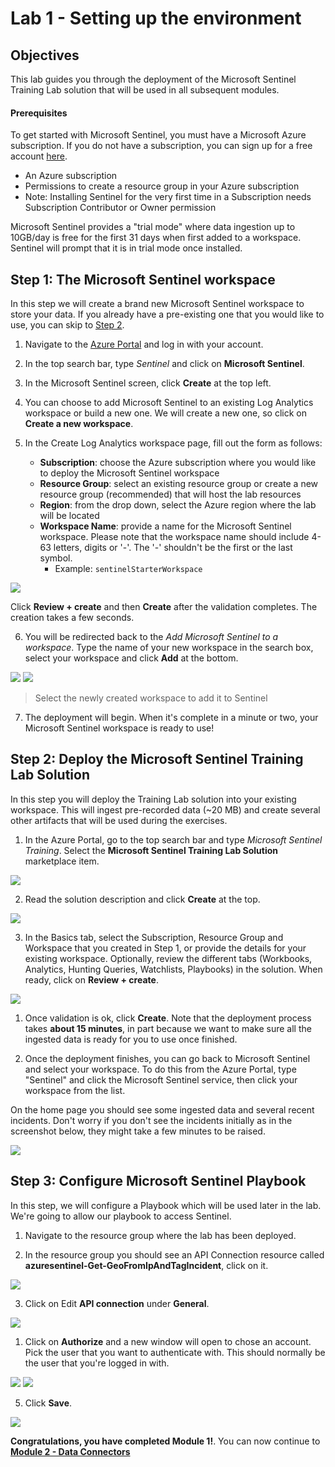 # Lab 1 - Setting up the environment

## Objectives

This lab guides you through the deployment of the Microsoft Sentinel Training Lab solution that will be used in all subsequent modules.

#### Prerequisites

To get started with Microsoft Sentinel, you must have a Microsoft Azure subscription. If you do not have a subscription, you can sign up for a free account [here](https://azure.microsoft.com/en/free).


- An Azure subscription
- Permissions to create a resource group in your Azure subscription
- Note: Installing Sentinel for the very first time in a Subscription needs Subscription Contributor or Owner permission

Microsoft Sentinel provides a "trial mode" where data ingestion up to 10GB/day is free for the first 31 days when first added to a workspace. Sentinel will prompt that it is in trial mode once installed.

## Step 1: The Microsoft Sentinel workspace

In this step we will create a brand new Microsoft Sentinel workspace to store your data. If you already have a pre-existing one that you would like to use, you can skip to [Step 2](Module-1-Setting-up-the-environment.md#step-2-deploy-the-microsoft-sentinel-training-lab-solution).

1. Navigate to the [Azure Portal](http://portal.azure.com) and log in with your account.

2. In the top search bar, type *Sentinel* and click on **Microsoft Sentinel**.

3. In the Microsoft Sentinel screen, click **Create** at the top left.

4. You can choose to add Microsoft Sentinel to an existing Log Analytics workspace or build a new one. We will create a new one, so click on **Create a new workspace**.

5. In the Create Log Analytics workspace page, fill out the form as follows:

    - **Subscription**: choose the Azure subscription where you would like to deploy the Microsoft Sentinel workspace
    - **Resource Group**: select an existing resource group or create a new resource group (recommended) that will host the lab resources
    - **Region**: from the drop down, select the Azure region where the lab will be located
    - **Workspace Name**: provide a name for the Microsoft Sentinel workspace. Please note that the workspace name should include 4-63 letters, digits or '-'. The '-' shouldn't be the first or the last symbol.
      - Example: `sentinelStarterWorkspace`

![](/images/91File.jpg)

Click **Review + create** and then **Create** after the validation completes. The creation takes a few seconds.

6.  You will be redirected back to the *Add Microsoft Sentinel to a workspace*. Type the name of your new workspace in the search box, select your workspace and click **Add** at the bottom.

![](/images/90File.jpg)
![](/images/89File.jpg)
> Select the newly created workspace to add it to Sentinel

7. The deployment will begin. When it's complete in a minute or two, your Microsoft Sentinel workspace is ready to use!

## Step 2: Deploy the Microsoft Sentinel Training Lab Solution

In this step you will deploy the Training Lab solution into your existing workspace. This will ingest pre-recorded data (~20 MB) and create several other artifacts that will be used during the exercises.

1. In the Azure Portal, go to the top search bar and type *Microsoft Sentinel Training*. Select the **Microsoft Sentinel Training Lab Solution** marketplace item.

![](/images/88File.jpg)

2. Read the solution description and click **Create** at the top.

![](/images/87File.jpg)

3. In the Basics tab, select the Subscription, Resource Group and Workspace that you created in Step 1, or provide the details for your existing workspace. Optionally, review the different tabs (Workbooks, Analytics, Hunting Queries, Watchlists, Playbooks) in the solution. When ready, click on **Review + create**.

![](/images/86File.jpg)


1. Once validation is ok, click **Create**. Note that the deployment process takes **about 15 minutes**, in part because we want to make sure all the ingested data is ready for you to use once finished.

2. Once the deployment finishes, you can go back to Microsoft Sentinel and select your workspace. To do this from the Azure Portal, type "Sentinel" and click the Microsoft Sentinel service, then click your workspace from the list.

On the home page you should see some ingested data and several recent incidents. Don't worry if you don't see the incidents initially as in the screenshot below, they might take a few minutes to be raised.

![](/images/85File.jpg)

## Step 3: Configure Microsoft Sentinel Playbook

In this step, we will configure a Playbook which will be used later in the lab. We're going to allow our playbook to access Sentinel.

1. Navigate to the resource group where the lab has been deployed.

2. In the resource group you should see an API Connection resource called **azuresentinel-Get-GeoFromIpAndTagIncident**, click on it.

![](/images/84File.jpg)

3. Click on Edit **API connection** under **General**.

![](/images/83File.jpg)

1. Click on **Authorize** and a new window will open to chose an account. Pick the user that you want to authenticate with. This should normally be the user that you're logged in with.

![](/images/82File.jpg)
![](/images/81File.jpg)

5. Click **Save**.

![](/images/80File.jpg)

**Congratulations, you have completed Module 1!**. You can now continue to **[Module 2 - Data Connectors](./Module-2-Data-Connectors.md)**
